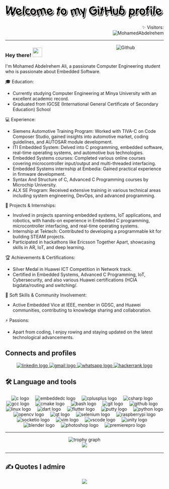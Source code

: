 <div align="center">
	<img src = "./images/Welcome.gif" > 
</div>

<p align="right">✨ Visitors: <br>   <img src="https://komarev.com/ghpvc/?username=MohamedAbdelrehem" alt="MohamedAbdelrehem" /> </p>

---------------------------------------------------------------------------------------------------------------------------------------------------------------------------------


<img width="30%" align="right" alt="Github" src="./images/codeing.gif" />


### Hey there! <img src = "https://raw.githubusercontent.com/rahulbanerjee26/githubProfileReadmeGenerator/main/gifs/wave.gif" width = 30px height='30px'> 
I'm Mohamed Abdelrehem Ali, a passionate Computer Engineering student who is passionate about Embedded Software.

🎓 Education:
- Currently studying Computer Engineering at Minya University with an excellent academic record.
- Graduated from IGCSE (International General Certificate of Secondary Education) School

💻 Experience:
- Siemens Automotive Training Program: Worked with TIVA-C on Code Composer Studio, gained insights into automotive market, coding guidelines, and AUTOSAR module development.
- ITI Embedded System: Delved into C programming, embedded software, real-time operating systems, and automotive bus technologies.
- Embedded Systems courses: Completed various online courses covering microcontroller input/output and multi-threaded interfacing.
- Embedded Systems internship at Embedia: Gained practical experience in firmware development.
- Syntax And Structure of C, Advanced C Programming courses by Microchip University.
- ALX SE Program: Received extensive training in various technical areas including system engineering, DevOps, and advanced programming.

🚀 Projects & Internships:
- Involved in projects spanning embedded systems, IoT applications, and robotics, with hands-on experience in Embedded C programming, microcontroller interfacing, and real-time operating systems.
- Internship at Tektech: Contributed to developing a programmable kit for building STEAM projects.
- Participated in hackathons like Ericsson Together Apart, showcasing skills in AR, IoT, and deep learning.

🏆 Achievements & Certifications:
- Silver Medal in Huawei ICT Competition in Network track.
- Certified in Embedded Systems, Advanced C Programming, IoT, Cybersecurity, and also various Huawei certifications (HCIA bigdata/routing and switching/.

🌟 Soft Skills & Community Involvement:
- Active Embedded Vice at IEEE, member in GDSC, and Huawei communities, contributing to knowledge sharing and collaboration.

⚡ Passions:
- Apart from coding, I enjoy rowing and staying updated on the latest technological advancements.

</p>


###

<h2 align="left">Connects and profiles</h2>
<div align="center">
  <a href="https://www.linkedin.com/in/mohamed-abdelrehem/" target="_blank">
    <img src="https://img.shields.io/static/v1?message=LinkedIn&logo=linkedin&label=&color=0077B5&logoColor=white&labelColor=&style=for-the-badge" height="25" alt="linkedin logo"  />
  </a>
  <a href="mailto:mohamedabdelrehem32@gmail.com" target="_blank">
    <img src="https://img.shields.io/static/v1?message=Gmail&logo=gmail&label=&color=D14836&logoColor=white&labelColor=&style=for-the-badge" height="25" alt="gmail logo"  />
  </a>
  <a href="https://wa.me/+201011929211" target="_blank">
    <img src="https://img.shields.io/static/v1?message=Whatsapp&logo=whatsapp&label=&color=25D366&logoColor=white&labelColor=&style=for-the-badge" height="25" alt="whatsapp logo"  />
  </a>
  <a href="https://www.hackerrank.com/profile/mohamedabdelreh2" target="_blank">
    <img src="https://img.shields.io/static/v1?message=HackerRank&logo=hackerrank&label=&color=2EC866&logoColor=white&labelColor=&style=for-the-badge" height="25" alt="hackerrank logo"  />
  </a>
</div>

###

###

<h2 align="left">🛠 Language and tools</h2>

###

<div align="center">
  <img src="https://cdn.jsdelivr.net/gh/devicons/devicon/icons/c/c-original.svg" height="40" alt="c logo"  />
  <img width="12" />
  <img src="https://cdn.jsdelivr.net/gh/devicons/devicon/icons/embeddedc/embeddedc-original.svg" height="40" alt="embeddedc logo"  />
  <img width="12" />
  <img src="https://cdn.jsdelivr.net/gh/devicons/devicon/icons/cplusplus/cplusplus-original.svg" height="40" alt="cplusplus logo"  />
  <img width="12" />
  <img src="https://cdn.jsdelivr.net/gh/devicons/devicon/icons/csharp/csharp-original.svg" height="40" alt="csharp logo"  />
  <img width="12" />
  <img src="https://cdn.jsdelivr.net/gh/devicons/devicon/icons/gcc/gcc-original.svg" height="40" alt="gcc logo"  />
  <img width="12" />
  <img src="https://cdn.jsdelivr.net/gh/devicons/devicon/icons/cmake/cmake-original.svg" height="40" alt="cmake logo"  />
  <img width="12" />
  <img src="https://cdn.jsdelivr.net/gh/devicons/devicon/icons/bash/bash-original.svg" height="40" alt="bash logo"  />
  <img width="12" />
  <img src="https://cdn.jsdelivr.net/gh/devicons/devicon/icons/git/git-original.svg" height="40" alt="git logo"  />
  <img width="12" />
  <img src="https://cdn.jsdelivr.net/gh/devicons/devicon/icons/github/github-original.svg" height="40" alt="github logo"  />
  <img width="12" />
  <img src="https://cdn.jsdelivr.net/gh/devicons/devicon/icons/linux/linux-original.svg" height="40" alt="linux logo"  />
  <img width="12" />
  <img src="https://cdn.jsdelivr.net/gh/devicons/devicon/icons/dart/dart-original.svg" height="40" alt="dart logo"  />
  <img width="12" />
  <img src="https://cdn.jsdelivr.net/gh/devicons/devicon/icons/flutter/flutter-original.svg" height="40" alt="flutter logo"  />
  <img width="12" />
  <img src="https://cdn.jsdelivr.net/gh/devicons/devicon/icons/putty/putty-original.svg" height="40" alt="putty logo"  />
  <img width="12" />
  <img src="https://cdn.jsdelivr.net/gh/devicons/devicon/icons/python/python-original.svg" height="40" alt="python logo"  />
  <img width="12" />
  <img src="https://cdn.jsdelivr.net/gh/devicons/devicon/icons/opencv/opencv-original.svg" height="40" alt="opencv logo"  />
  <img width="12" />
  <img src="https://cdn.jsdelivr.net/gh/devicons/devicon/icons/qt/qt-original.svg" height="40" alt="qt logo"  />
  <img width="12" />
  <img src="https://cdn.jsdelivr.net/gh/devicons/devicon/icons/selenium/selenium-original.svg" height="40" alt="selenium logo"  />
  <img width="12" />
  <img src="https://cdn.jsdelivr.net/gh/devicons/devicon/icons/raspberrypi/raspberrypi-original.svg" height="40" alt="raspberrypi logo"  />
  <img width="12" />
  <img src="https://cdn.jsdelivr.net/gh/devicons/devicon/icons/socketio/socketio-original.svg" height="40" alt="socketio logo"  />
  <img width="12" />
  <img src="https://cdn.jsdelivr.net/gh/devicons/devicon/icons/vim/vim-original.svg" height="40" alt="vim logo"  />
  <img width="12" />
  <img src="https://cdn.jsdelivr.net/gh/devicons/devicon/icons/vscode/vscode-original.svg" height="40" alt="vscode logo"  />
  <img width="12" />
  <img src="https://cdn.jsdelivr.net/gh/devicons/devicon/icons/unity/unity-original.svg" height="40" alt="unity logo"  />
  <img width="12" />
  <img src="https://cdn.jsdelivr.net/gh/devicons/devicon/icons/blender/blender-original.svg" height="40" alt="blender logo"  />
  <img width="12" />
  <img src="https://cdn.jsdelivr.net/gh/devicons/devicon/icons/photoshop/photoshop-plain.svg" height="40" alt="photoshop logo"  />
  <img width="12" />
  <img src="https://cdn.jsdelivr.net/gh/devicons/devicon/icons/premierepro/premierepro-plain.svg" height="40" alt="premierepro logo"  />
</div>

---

<div align="center">
  <img src="https://github-profile-trophy.vercel.app?username=MohamedAbdelrehem&theme=dracula&column=-1&row=1&margin-w=8&margin-h=8&no-bg=false&no-frame=false&order=4" height="150" alt="trophy graph"  />
</div>
<div align="center">
  <img src="https://streak-stats.demolab.com?user=MohamedAbdelrehem&locale=en&mode=weekly&theme=tokyonight&hide_border=false&border_radius=5&order=3"  />
</div>



---------------------------------------------------------------------------------------------------------------------------------------------------------------------------------
<h2 align="left">✍️ Quotes I admire</h2>
<div align="center">
<img src="https://quotes-github-readme.vercel.app/api?type=horizontal&theme=dracula"/>
</div>

<!---
<h2 align="left">🚀 Projects</h2>

<table align="center">
  <tr>
    <td align="center">
      <a href="https://github.com/MohamedAbdelrehem/project1">
        <img src="https://via.placeholder.com/150" alt="Project 1" />
      </a>
      <br />
      <a href="https://github.com/MohamedAbdelrehem/project1">Project 1</a>
    </td>
    <td align="center">
      <a href="https://github.com/MohamedAbdelrehem/project2">
        <img src="https://via.placeholder.com/150" alt="Project 2" />
      </a>
      <br />
      <a href="https://github.com/MohamedAbdelrehem/project2">Project 2</a>
    </td>
    <td align="center">
      <a href="https://github.com/MohamedAbdelrehem/project3">
        <img src="https://via.placeholder.com/150" alt="Project 3" />
      </a>
      <br />
      <a href="https://github.com/MohamedAbdelrehem/project3">Project 3</a>
    </td>
  </tr>
  <tr>
    <td align="center">
      <a href="https://github.com/MohamedAbdelrehem/project4">
        <img src="https://via.placeholder.com/150" alt="Project 4" />
      </a>
      <br />
      <a href="https://github.com/MohamedAbdelrehem/project4">Project 4</a>
    </td>
    <td align="center">
      <a href="https://github.com/MohamedAbdelrehem/project5">
        <img src="https://via.placeholder.com/150" alt="Project 5" />
      </a>
      <br />
      <a href="https://github.com/MohamedAbdelrehem/project5">Project 5</a>
    </td>
    <td align="center">
      <a href="https://github.com/MohamedAbdelrehem/project6">
        <img src="https://via.placeholder.com/150" alt="Project 6" />
      </a>
      <br />
      <a href="https://github.com/MohamedAbdelrehem/project6">Project 6</a>
    </td>
  </tr>
</table>
-->


